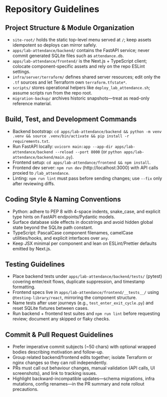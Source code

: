 # Repository Guidelines

## Project Structure & Module Organization
- `site-root/` holds the static top-level menu served at `/`; keep assets idempotent so deploys can mirror safely.
- `apps/lab-attendance/backend/` contains the FastAPI service; never commit generated SQLite files such as `attendance.db`.
- `apps/lab-attendance/frontend/` is the Next.js + TypeScript client; colocate component-specific assets and rely on the repo ESLint settings.
- `infra/server/terraform/` defines shared server resources; edit only the `.tf` sources and let Terraform own `terraform.tfstate*`.
- `scripts/` stores operational helpers like `deploy_lab_attendance.sh`; assume scripts run from the repo root.
- `migration-backup/` archives historic snapshots—treat as read-only reference material.

## Build, Test, and Development Commands
- Backend bootstrap: `cd apps/lab-attendance/backend && python -m venv .venv && source .venv/bin/activate && pip install -r requirements.txt`.
- Run FastAPI locally: `uvicorn main:app --app-dir apps/lab-attendance/backend --reload --port 8000` (or `python apps/lab-attendance/backend/main.py`).
- Frontend setup: `cd apps/lab-attendance/frontend && npm install`.
- Frontend dev server: `npm run dev` (http://localhost:3000) with API calls proxied to `/lab_attendance`.
- Linting: `npm run lint` must pass before sending changes; use `--fix` only after reviewing diffs.

## Coding Style & Naming Conventions
- Python: adhere to PEP 8 with 4-space indents, snake_case, and explicit type hints on FastAPI endpoints/Pydantic models.
- Surface database side effects in docstrings and avoid hidden global state beyond the SQLite path constant.
- TypeScript: PascalCase component filenames, camelCase utilities/hooks, and explicit interfaces over `any`.
- Keep JSX minimal per component and lean on ESLint/Prettier defaults emitted by Next.js.

## Testing Guidelines
- Place backend tests under `apps/lab-attendance/backend/tests/` (pytest) covering enter/exit flows, duplicate suppression, and timestamp formatting.
- Frontend specs live in `apps/lab-attendance/frontend/__tests__/` using `@testing-library/react`, mirroring the component structure.
- Name tests after user journeys (e.g., `test_enter_exit_cycle.py`) and reset SQLite fixtures between cases.
- Run backend + frontend test suites and `npm run lint` before requesting review; document any skipped or flaky checks.

## Commit & Pull Request Guidelines
- Prefer imperative commit subjects (~50 chars) with optional wrapped bodies describing motivation and follow-up.
- Group related backend/frontend edits together; isolate Terraform or nginx changes so they can roll independently.
- PRs must call out behaviour changes, manual validation (API calls, UI screenshots), and link to tracking issues.
- Highlight backward-incompatible updates—schema migrations, infra mutations, config renames—in the PR summary and note rollout precautions.
